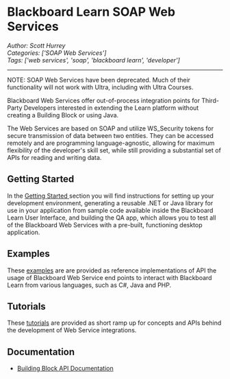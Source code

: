 # Blackboard Learn SOAP Web Services
*Author: Scott Hurrey*  
*Categories: ['SOAP Web Services']*  
*Tags: ['web services', 'soap', 'blackboard learn', 'developer']*  
<hr />
NOTE: SOAP Web Services have been deprecated.  Much of their functionality
will not work with Ultra, including with Ultra Courses.

Blackboard Web Services offer out-of-process integration points for Third-
Party Developers interested in extending the Learn platform without creating a
Building Block or using Java.

The Web Services are based on SOAP and utilize WS_Security tokens for secure
transmission of data between two entities. They can be accessed remotely and
are programming language-agnostic, allowing for maximum flexibility of the
developer's skill set, while still providing a substantial set of APIs for
reading and writing data.

## Getting Started

In the [Getting Started
](Getting%20Started%20With%20SOAP%20Web%20Services.md)section you will find
instructions for setting up your development environment, generating a
reusable .NET or Java library for use in your application from sample code
available inside the Blackboard Learn User Interface, and building the QA app,
which allows you to test all of the Blackboard Web Services with a pre-built,
functioning desktop application.

## Examples

These [examples](Examples%20-%20SOAP%20Web%20Services.md) are are
provided as reference implementations of API the usage of Blackboard Web
Service end points to interact with Blackboard Learn from various languages,
such as C#, Java and PHP.

## Tutorials

These [tutorials](Tutorials%20-%20SOAP%20Web%20Services.md) are provided
as short ramp up for concepts and APIs behind the development of Web Service
integrations.

## Documentation

* [Building Block API Documentation](/Blackboard%20Learn%20Developers/B2s/Building%20Block%20API%20Documentation.md)

